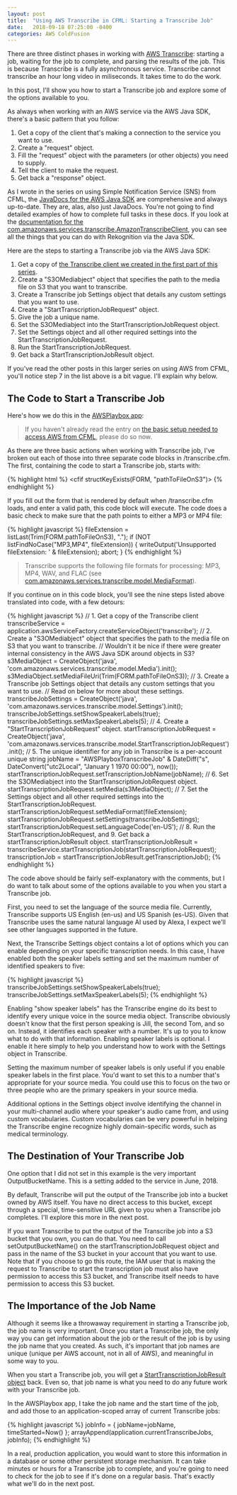 ```yaml
---
layout: post
title:  "Using AWS Transcribe in CFML: Starting a Transcribe Job"
date:   2018-09-18 07:25:00 -0400
categories: AWS ColdFusion
---
```

There are three distinct phases in working with [AWS Transcribe](https://aws.amazon.com/transcribe/): starting a job, waiting for the job to complete, and parsing the results of the job. This is because Transcribe is a fully asynchronous service. Transcribe cannot transcribe an hour long video in miliseconds. It takes time to do the work.

In this post, I'll show you how to start a Transcribe job and explore some of the options available to you.

As always when working with an AWS service via the AWS Java SDK, there's a basic pattern that you follow:

1. Get a copy of the client that's making a connection to the service you want to use.
2. Create a "request" object.
3. Fill the "request" object with the parameters (or other objects) you need to supply.
4. Tell the client to make the request.
5. Get back a "response" object.

As I wrote in the series on using Simple Notification Service (SNS) from CFML, the [JavaDocs for the AWS Java SDK](https://docs.aws.amazon.com/AWSJavaSDK/latest/javadoc/index.html) are comprehensive and always up-to-date. They are, alas, also just JavaDocs. You're not going to find detailed examples of how to complete full tasks in these docs. If you look at the [documentation for the com.amazonaws.services.transcribe.AmazonTranscribeClient](https://docs.aws.amazon.com/AWSJavaSDK/latest/javadoc/com/amazonaws/services/transcribe/AmazonTranscribeClient.html), you can see all the things that you can do with Rekognition via the Java SDK.

Here are the steps to starting a Transcribe job via the AWS Java SDK:

1. Get a copy of [the Transcribe client we created in the first part of this series](/aws/coldfusion/2018/07/23/Using-AWS-Transcribe-In-CFML-Part-1.html).
2. Create a "S3OMediabject" object that specifies the path to the media file on S3 that you want to transcribe.
3. Create a Transcribe job Settings object that details any custom settings that you want to use.
4. Create a "StartTranscriptionJobRequest" object.
5. Give the job a unique name.
6. Set the S3OMediabject into the StartTranscriptionJobRequest object.
7. Set the Settings object and all other required settings into the StartTranscriptionJobRequest.
8. Run the StartTranscriptionJobRequest.
9. Get back a StartTranscriptionJobResult object.

If you've read the other posts in this larger series on using AWS from CFML, you'll notice step 7 in the list above is a bit vague. I'll explain why below.

## The Code to Start a Transcribe Job

Here's how we do this in the [AWSPlaybox app](https://github.com/brianklaas/awsPlaybox):

> If you haven't already read the entry on [the basic setup needed to access AWS from CFML](/aws/coldfusion/2018/05/21/Basic-Setup-Needed-To-Access-AWS-From-CFML.html), please do so now.

As there are three basic actions when working with Transcribe job, I've broken out each of those into three separate code blocks in /transcribe.cfm. The first, containing the code to start a Transcribe job, starts with:

{% highlight html %}
<cfif structKeyExists(FORM, "pathToFileOnS3")>
{% endhighlight %}

If you fill out the form that is rendered by default when /transcribe.cfm loads, and enter a valid path, this code block will execute. The code does a basic check to make sure that the path points to either a MP3 or MP4 file:

{% highlight javascript %}
fileExtension = listLast(Trim(FORM.pathToFileOnS3), ".");
  if (NOT listFindNoCase("MP3,MP4", fileExtension)) {
    writeOutput('Unsupported fileExtension: ' & fileExtension);
    abort;
}
{% endhighlight %}

> Transcribe supports the following file formats for processing: MP3, MP4, WAV, and FLAC (see [com.amazonaws.services.transcribe.model.MediaFormat](https://docs.aws.amazon.com/AWSJavaSDK/latest/javadoc/com/amazonaws/services/transcribe/model/MediaFormat.html)). 

If you continue on in this code block, you'll see the nine steps listed above translated into code, with a few detours:

{% highlight javascript %}
// 1. Get a copy of the Transcribe client
transcribeService = application.awsServiceFactory.createServiceObject('transcribe');
// 2. Create a "S3OMediabject" object that specifies the path to the media file on S3 that you want to transcribe.
// Wouldn't it be nice if there were greater internal consistency in the AWS Java SDK around objects in S3?
s3MediaObject = CreateObject('java', 'com.amazonaws.services.transcribe.model.Media').init();
s3MediaObject.setMediaFileUri(Trim(FORM.pathToFileOnS3));
// 3. Create a Transcribe job Settings object that details any custom settings that you want to use.
// Read on below for more about these settings.
transcribeJobSettings = CreateObject('java', 'com.amazonaws.services.transcribe.model.Settings').init();
transcribeJobSettings.setShowSpeakerLabels(true);
transcribeJobSettings.setMaxSpeakerLabels(5);
// 4. Create a "StartTranscriptionJobRequest" object.
startTranscriptionJobRequest = CreateObject('java', 'com.amazonaws.services.transcribe.model.StartTranscriptionJobRequest').init();
// 5. The unique identifier for any job in Transcribe is a per-account unique string
jobName = "AWSPlayboxTranscribeJob" & DateDiff("s", DateConvert("utc2Local", "January 1 1970 00:00"), now());
startTranscriptionJobRequest.setTranscriptionJobName(jobName);
// 6. Set the S3OMediabject into the StartTranscriptionJobRequest object.
startTranscriptionJobRequest.setMedia(s3MediaObject);
// 7. Set the Settings object and all other required settings into the StartTranscriptionJobRequest.
startTranscriptionJobRequest.setMediaFormat(fileExtension);
startTranscriptionJobRequest.setSettings(transcribeJobSettings);
startTranscriptionJobRequest.setLanguageCode('en-US');
// 8. Run the StartTranscriptionJobRequest, and 9. Get back a startTranscriptionJobResult object.
startTranscriptionJobResult = transcribeService.startTranscriptionJob(startTranscriptionJobRequest);
transcriptionJob = startTranscriptionJobResult.getTranscriptionJob();
{% endhighlight %}

The code above should be fairly self-explanatory with the comments, but I do want to talk about some of the options available to you when you start a Transcribe job.

First, you need to set the language of the source media file. Currently, Transcribe supports US English (en-us) and US Spanish (es-US). Given that Transcribe uses the same natural language AI used by Alexa, I expect we'll see other languages supported in the future.

Next, the Transcribe Settings object contains a lot of options which you can enable depending on your specific transcription needs. In this case, I have enabled both the speaker labels setting and set the maximum number of identified speakers to five:

{% highlight javascript %}
transcribeJobSettings.setShowSpeakerLabels(true);
transcribeJobSettings.setMaxSpeakerLabels(5);
{% endhighlight %}

Enabling "show speaker labels" has the Transcribe engine do its best to identify every unique voice in the source media object. Transcribe obviously doesn't know that the first person speaking is Jill, the second Tom, and so on. Instead, it identifies each speaker with a number. It's up to you to know what to do with that information. Enabling speaker labels is optional. I enable it here simply to help you understand how to work with the Settings object in Transcribe.

Setting the maximum number of speaker labels is only useful if you enable speaker labels in the first place. You'd want to set this to a number that's appropriate for your source media. You could use this to focus on the two or three people who are the primary speakers in your source media.

Additional options in the Settings object involve identifying the channel in your multi-channel audio where your speaker's audio came from, and using custom vocabularies. Custom vocabularies can be very powerful in helping the Transcribe engine recognize highly domain-specific words, such as medical terminology.

## The Destination of Your Transcribe Job

One option that I did not set in this example is the very important OutputBucketName. This is a setting added to the service in June, 2018.

By default, Transcribe will put the output of the Transcribe job into a bucket owned by AWS itself. You have no direct access to this bucket, except through a special, time-sensitive URL given to you when a Transcribe job completes. I'll explore this more in the next post.

If you want Transcribe to put the output of the Transcribe job into a S3 bucket that you own, you can do that. You need to call setOutputBucketName() on the startTranscriptionJobRequest object and pass in the name of the S3 bucket in your account that you want to use. Note that if you choose to go this route, the IAM user that is making the request to Transcribe to start the transcription job must also have permission to access this S3 bucket, and Transcribe itself needs to have permission to access this S3 bucket.

## The Importance of the Job Name

Although it seems like a throwaway requirement in starting a Transcribe job, the job name is very important. Once you start a Transcribe job, the only way you can get information about the job or the result of the job is by using the job name that you created. As such, it's important that job names are unique (unique per AWS account, not in all of AWS), and meaningful in some way to you.

When you start a Transcribe job, you will get a [StartTranscriptionJobResult object](https://docs.aws.amazon.com/AWSJavaSDK/latest/javadoc/com/amazonaws/services/transcribe/model/StartTranscriptionJobResult.html) back. Even so, that job name is what you need to do any future work with your Transcribe job.

In the AWSPlaybox app, I take the job name and the start time of the job, and add those to an application-scoped array of current Transcribe jobs:

{% highlight javascript %}
jobInfo = { 
	jobName=jobName, 
	timeStarted=Now() 
};
arrayAppend(application.currentTranscribeJobs, jobInfo);
{% endhighlight %}

In a real, production application, you would want to store this information in a database or some other persistent storage mechanism. It can take minutes or hours for a Transcribe job to complete, and you're going to need to check for the job to see if it's done on a regular basis. That's exactly what we'll do in the next post.